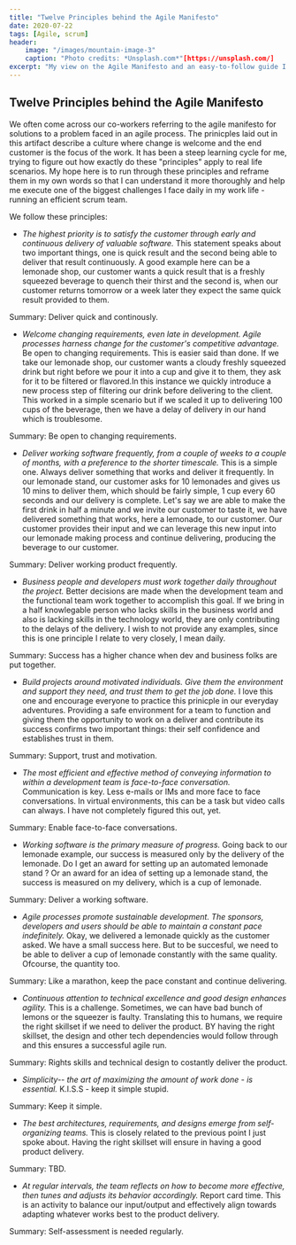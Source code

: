 ```yaml
---
title: "Twelve Principles behind the Agile Manifesto"
date: 2020-07-22
tags: [Agile, scrum]
header: 
    image: "/images/mountain-image-3"
    caption: "Photo credits: *Unsplash.com*"[https://unsplash.com/]
excerpt: "My view on the Agile Manifesto and an easy-to-follow guide I have used as a refresher on the agile methodology."
---
```


## Twelve Principles behind the Agile Manifesto

We often come across our co-workers referring to the agile manifesto for solutions to a problem faced in an agile process. The prinicples laid out in this artifact describe a culture where change is welcome and the end customer is the focus of the work. It has been a steep learning cycle for me, trying to figure out how exactly do these "principles" apply to real life scenarios. My hope here is to run through these principles and reframe them in my own words so that I can understand it more thoroughly and help me execute one of the biggest challenges I face daily in my work life - running an efficient scrum team.

We follow these principles:

- *The highest priority is to satisfy the customer through early and continuous delivery of valuable software.*
This statement speaks about two important things, one is quick result and the second being able to deliver that result continuously. A good example here can be a lemonade shop, our customer wants a quick result that is a freshly squeezed beverage to quench their thirst and the second is, when our customer returns tomorrow or a week later they expect the same quick result provided to them. 

Summary: Deliver quick and continously.

- *Welcome changing requirements, even late in development. Agile processes harness change for the customer's competitive advantage.*
Be open to changing requirements. This is easier said than done. If we take our lemonade shop, our customer wants a cloudy freshly squeezed drink but right before we pour it into a cup and give it to them, they ask for it to be filtered or flavored.In  this instance we quickly introduce a new process step of filtering our drink before delivering to the client. This worked in a simple scenario but if we scaled it up to delivering 100 cups of the beverage, then we have a delay of delivery in our hand which is troublesome. 

Summary: Be open to changing requirements.


- *Deliver working software frequently, from a couple of weeks to a couple of months, with a preference to the shorter timescale.*
This is a simple one. Always deliver something that works and deliver it frequently. In our lemonade stand, our customer asks for 10 lemonades and gives us 10 mins to deliver them, which should be fairly simple, 1 cup every 60 seconds and our delivery is complete. Let's say we are able to make the first drink in half a minute and we invite our customer to taste it, we have delivered something that works, here a lemonade, to our customer. Our customer provides their input and we can leverage this new input into our lemonade making process and continue delivering, producing the beverage to our customer.

Summary: Deliver working product frequently.

- *Business people and developers must work together daily throughout the project.*
Better decisions are made when the development team and the functional team work together to accomplish this goal. If we bring in a half knowlegable person who lacks skills in the business world and also is lacking skills in the technology world, they are only contributing to the delays of the delivery. I wish to not provide any examples, since this is one principle I relate to very closely, I mean daily. 

Summary: Success has a higher chance when dev and business folks are put together.

- *Build projects around motivated individuals. Give them the environment and support they need, and trust them to get the job done.*
I love this one and encourage everyone to practice this prinicple in our everyday adventures. Providing a safe environment for a team to function and giving them the opportunity to work on a deliver and contribute its success confirms two important things: their self confidence and establishes trust in them. 

Summary: Support, trust and motivation.

- *The most efficient and effective method of conveying information to within a development team is face-to-face conversation.*
Communication is key. Less e-mails or IMs and more face to face conversations. In virtual environments, this can be a task but video calls can always. I have not completely figured this out, yet.

Summary: Enable face-to-face conversations.

- *Working software is the primary measure of progress.*
Going back to our lemonade example, our success is measured only by the delivery of the lemonade. Do I get an award for setting up an automated lemonade stand ? Or an award for an idea of setting up a lemonade stand, the success is measured on my delivery, which is a cup of lemonade.

Summary: Deliver a working software.

- *Agile processes promote sustainable development. The sponsors, developers and users should be able to maintain a constant pace indefinitely.*
Okay, we delivered a lemonade quickly as the customer asked. We have a small success here. But to be succesful, we need to be able to deliver a cup of lemonade constantly with the same quality. Ofcourse, the quantity too. 

Summary: Like a marathon, keep the pace constant and continue delivering.

- *Continuous attention to technical excellence and good design enhances agility.* 
This is a challenge. Sometimes, we can have bad bunch of lemons or the squeezer is faulty. Translating this to humans, we require the right skillset if we need to deliver the product. BY having the right skillset, the design and other tech dependencies would follow through and this ensures a successful agile run.

Summary: Rights skills and technical design to costantly deliver the product.

- *Simplicity-- the art of maximizing the amount of work done - is essential.*
K.I.S.S - keep it simple stupid.

Summary: Keep it simple.

- *The best architectures, requirements, and designs emerge from self- organizing teams.*
This is closely related to the previous point I just spoke about. Having the right skillset will ensure in having a good product delivery.

Summary: TBD.

- *At regular intervals, the team reflects on how to become more effective, then tunes and adjusts its behavior accordingly.*
Report card time. This is an activity to balance our input/output and effectively align towards adapting whatever works best to the product delivery.

Summary: Self-assessment is needed regularly.
